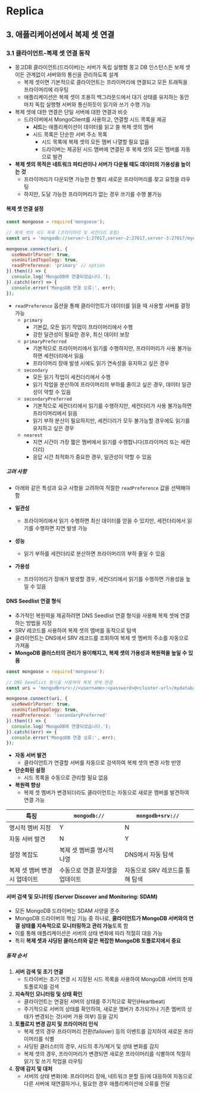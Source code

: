 # Replica

## 3. 애플리케이션에서 복제 셋 연결

### 3.1 클라이언트-복제 셋 연결 동작
- 몽고DB 클라이언트(드라이버)는 서버가 독립 실행형 몽고 DB 인스턴스든 보제 셋이든 관계없이 서버와의 통신을 관리하도록 설계
  - 복제 셋이면 기본적으로 클라이언트는 프라이머리에 연결되고 모든 트래픽을 프라이머리에 라우팅
  - 애플리케이션은 복제 셋이 조용히 백그라운드에서 대기 상태를 유지하는 동안 마치 독립 실행형 서버와 통신하듯이 읽기와 쓰기 수행 가능
- 복제 셋에 대한 연결은 단일 서버에 대한 연결과 비슷
  - 드라이버에서 MongoClient를 사용하고, 연결할 시드 목록을 제공
    - **시드**는 애플리케이션이 데이터를 읽고 쓸 복제 셋의 멤버
    - 시드 목록은 단순한 서버 주소 목록
      - 시드 목록에 복제 셋의 모든 멤버 나열할 필요 없음
      - 드라이버는 제공된 시드 멤버에 연결된 후 복제 셋의 모든 멤버를 자동으로 발견
- **복제 셋의 목적은 네트워크 파티션이나 서버가 다운될 때도 데이터의 가용성을 높이는 것**
  - 프라이머리가 다운되면 가능한 한 빨리 새로운 프라이머리를 찾고 요청을 라우팅
  - 하지만, 도달 가능한 프라이머리가 없는 경우 쓰기를 수행 불가능

#### 복제 셋 연결 설정
```javascript
const mongoose = require('mongoose');

// 복제 셋의 시드 목록 (프라이머리 및 세컨더리 포함)
const uri = 'mongodb://server-1:27017,server-2:27017,server-3:27017/mydatabase?replicaSet=myReplicaSet';

mongoose.connect(uri, {
  useNewUrlParser: true,
  useUnifiedTopology: true,
  readPreference: 'primary' // option
}).then(() => {
  console.log('MongoDB에 연결되었습니다.');
}).catch((err) => {
  console.error('MongoDB 연결 오류:', err);
});
```

- `readPreference` 옵션을 통해 클라이언트가 데이터를 읽을 때 사용할 서버를 결정 가능
  - `primary`
    - 기본값, 모든 읽기 작업이 프라이머리에서 수행
    - 강한 일관성이 필요한 경우, 최신 데이터 보장
  - `primaryPreferred`
    - 기본적으로 프라이머리에서 읽기를 수행하지만, 프라이머리가 사용 불가능하면 세컨더리에서 읽음
    - 프라이머리 장애 발생 시에도 읽기 연속성을 유지하고 싶은 경우
  - `secondary`
    - 모든 읽기 작업이 세컨더리에서 수행
    - 읽기 작업을 분산하여 프라이머리의 부하를 줄이고 싶은 경우, 데이터 일관성이 약할 수 있음
  - `secondaryPreferred`
    - 기본적으로 세컨더리에서 읽기를 수행하지만, 세컨더리가 사용 불가능하면 프라이머리에서 읽음
    - 읽기 부하 분산이 필요하지만, 세컨더리가 모두 불가능할 경우에도 읽기를 유지하고 싶은 경우
  - `nearest`
    - 지연 시간이 가장 짧은 멤버에서 읽기를 수행합니다(프라이머리 또는 세컨더리)
    - 응답 시간 최적화가 중요한 경우, 일관성이 약할 수 있음

##### 고려 사항
- 아래와 같은 특성과 요규 사항을 고려하여 적절한 `readPreference` 값을 선택해야함

- **일관성**
  - 프라이머리에서 읽기 수행하면 최신 데이터를 얻을 수 있지만, 세컨더리에서 읽기를 수행하면 지연 발생 가능
- **성능**
  - 읽기 부하를 세컨더리로 분산하면 프라이머리의 부하 줄일 수 있음
- **가용성**
  - 프라이머리가 장애가 발생할 경우, 세컨더리에서 읽기를 수행하면 가용성을 높일 수 있음

#### DNS Seedlist 연결 형식
- 추가적인 복원력을 제공하려면 DNS Seedlist 연결 형식을 사용해 복제 셋에 연결하는 방법을 지정
- SRV 레코드를 사용하여 복제 셋의 멤버를 동적으로 탐색
- 클라이언트는 DNS에서 SRV 레코드를 조회하여 복제 셋 멤버의 주소를 자동으로 가져옴
- **MongoDB 클러스터의 관리가 용이해지고, 복제 셋의 가용성과 복원력을 높일 수 있음**

```javascript
const mongoose = require('mongoose');

// DNS Seedlist 형식을 사용하여 복제 셋에 연결
const uri = 'mongodb+srv://<username>:<password>@<cluster-url>/mydatabase?retryWrites=true&w=majority';

mongoose.connect(uri, {
  useNewUrlParser: true,
  useUnifiedTopology: true,
  readPreference: 'secondaryPreferred'
}).then(() => {
  console.log('MongoDB에 연결되었습니다.');
}).catch((err) => {
  console.error('MongoDB 연결 오류:', err);
});
```

- **자동 서버 발견**
  - 클라이언트가 연결할 서버를 자동으로 검색하여 복제 셋의 변경 사항 반영
- **단순화된 설정**
  - 시드 목록을 수동으로 관리할 필요 없음
- **복원력 향상**
  - 복제 셋 멤버가 변경되더라도 클라이언트는 자동으로 새로운 멤버를 발견하여 연결 가능

| 특징 | `mongodb://` | `mongodb+srv://` |
|------|--------------|------------------|
|명시적 멤버 지정|Y|N|
|자동 서버 발견|N|Y|
|설정 복잡도|복제 셋 멤버를 명시적 나열|DNS에서 자동 탐색|
|복제 셋 멤버 변경 시 업데이트|수동으로 연결 문자열을 업데이트|자동으로 SRV 레코드를 통해 탐색|

#### 서버 검색 및 모니터링 (Server Discover and Monitoring: SDAM)
- 모든 MongoDB 드라이버는 SDAM 사양을 준수
- MongoDB 드라이버의 핵심 기능 중 하나로, **클라이언트가 MongoDB 서버와의 연결 상태를 지속적으로 모니터링하고 관리 가능**토록 함
- 이를 통해 애플리케이션은 서버의 상태 변화에 따라 적절히 대응 가능
- 특히 **복제 셋과 샤딩된 클러스터와 같은 복잡한 MongoDB 토폴로지에서 중요**

##### 동작 순서
1. **서버 검색 및 초기 연결**
    - 드라이버는 초기 연결 시 지정된 시드 목록을 사용하여 MongoDB 서버의 현재 토폴로지를 검색
2. **지속적인 모니터링 및 상태 확인**
    - 클라이언트는 연결된 서버의 상태를 주기적으로 확인(Heartbeat)
    - 주기적으로 서버의 상태를 확인하여, 새로운 멤버가 추가되거나 기존 멤버의 상태가 변경되는 것(서버 가용  여부) 등을 감지
3. **토폴로지 변경 감지 및 프라이머리 인식**
    - 복제 셋의 경우 프라이머리 전환(failover) 등의 이벤트를 감지하여 새로운 프라이머리를 식별
    - 샤딩된 클러스터의 경우, 샤드의 추가/제거 및 상태 변화를 감지
    - 복제 셋의 경우, 프라이머리가 변경되면 새로운 프라이머리를 식별하여 적절히 읽기 및 쓰기 작업을 라우팅
4. **장애 감지 및 대처**
    - 서버의 상태 변화(예: 프라이머리 장애, 네트워크 분할 등)에 대응하여 자동으로 다른 서버에 재연결하거나, 필요한 경우 애플리케이션에 오류를 전달
